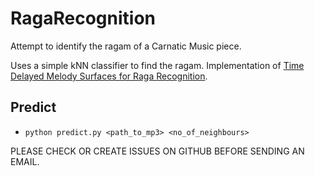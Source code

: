 # RagaRecognition

Attempt to identify the ragam of a Carnatic Music piece.

Uses a simple kNN classifier to find the ragam. 
Implementation of [Time Delayed Melody Surfaces for Raga Recognition](https://repositori.upf.edu/bitstream/handle/10230/33117/Gulati_ISMIR2016_time.pdf).

## Predict
* `python predict.py <path_to_mp3> <no_of_neighbours>`


PLEASE CHECK OR CREATE ISSUES ON GITHUB BEFORE SENDING AN EMAIL. 

